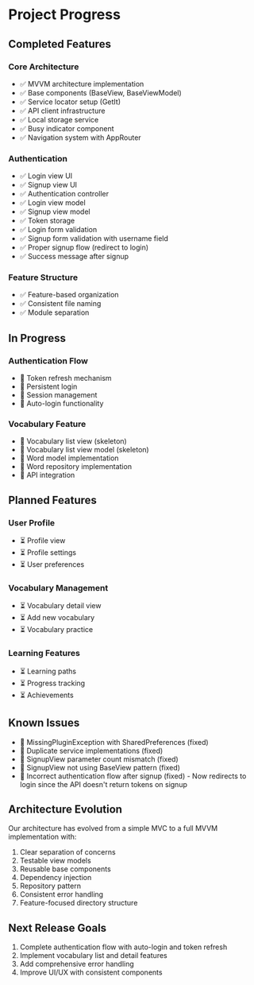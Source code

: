 # Project Progress

## Completed Features

### Core Architecture
- ✅ MVVM architecture implementation
- ✅ Base components (BaseView, BaseViewModel)
- ✅ Service locator setup (GetIt)
- ✅ API client infrastructure
- ✅ Local storage service
- ✅ Busy indicator component
- ✅ Navigation system with AppRouter

### Authentication
- ✅ Login view UI
- ✅ Signup view UI
- ✅ Authentication controller
- ✅ Login view model
- ✅ Signup view model
- ✅ Token storage
- ✅ Login form validation
- ✅ Signup form validation with username field
- ✅ Proper signup flow (redirect to login)
- ✅ Success message after signup

### Feature Structure
- ✅ Feature-based organization
- ✅ Consistent file naming
- ✅ Module separation

## In Progress

### Authentication Flow
- 🔄 Token refresh mechanism
- 🔄 Persistent login
- 🔄 Session management
- 🔄 Auto-login functionality

### Vocabulary Feature
- 🔄 Vocabulary list view (skeleton)
- 🔄 Vocabulary list view model (skeleton)
- 🔄 Word model implementation
- 🔄 Word repository implementation
- 🔄 API integration

## Planned Features

### User Profile
- ⏳ Profile view
- ⏳ Profile settings
- ⏳ User preferences

### Vocabulary Management
- ⏳ Vocabulary detail view
- ⏳ Add new vocabulary
- ⏳ Vocabulary practice

### Learning Features
- ⏳ Learning paths
- ⏳ Progress tracking
- ⏳ Achievements

## Known Issues
- 🐛 MissingPluginException with SharedPreferences (fixed)
- 🐛 Duplicate service implementations (fixed)
- 🐛 SignupView parameter count mismatch (fixed)
- 🐛 SignupView not using BaseView pattern (fixed)
- 🐛 Incorrect authentication flow after signup (fixed) - Now redirects to login since the API doesn't return tokens on signup

## Architecture Evolution
Our architecture has evolved from a simple MVC to a full MVVM implementation with:
1. Clear separation of concerns
2. Testable view models
3. Reusable base components
4. Dependency injection
5. Repository pattern
6. Consistent error handling
7. Feature-focused directory structure

## Next Release Goals
1. Complete authentication flow with auto-login and token refresh
2. Implement vocabulary list and detail features
3. Add comprehensive error handling
4. Improve UI/UX with consistent components 
